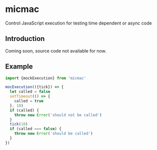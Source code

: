 # micmac
Control JavaScript execution for testing time dependent or async code

## Introduction

Coming soon, source code not available for now.

## Example
```javascript
import {mockExecution} from 'micmac'

mocExecution(({tick}) => {
  let called = false
  setTimeout(() => {
    called = true
  }, 10)
  if (called) {
    throw new Error('should not be called')
  }
  tick(10)
  if (called === false) {
    throw new Error('should be called')
  }  
})
```
